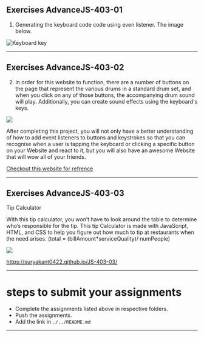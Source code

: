 ## Exercises AdvanceJS-403-01

1. Generating the keyboard code code using even listener. The image below.

![Keyboard key](./image/dom_min_project_keycode_day_3.2.gif)

<hr>


## Exercises AdvanceJS-403-02
2. In order for this website to function, there are a number of buttons on the page that represent the various drums in a standard drum set, and when you click on any of those buttons, the accompanying drum sound will play. 
Additionally, you can create sound effects using the keyboard's keys.

![](./image/drum-kit.png)

After completing this project, you will not only have a better understanding of how to add event listeners to buttons and keystrokes so that you can recognise when a user is tapping the keyboard or clicking a specific button on your Website and react to it, but you will also have an awesome Website that will wow all of your friends.

[Checkout this website for refrence ](https://shreyajaiswal11.github.io/Drum-Kit/)

<hr>
	

## Exercises AdvanceJS-403-03
Tip Calculator

With this tip calculator, you won’t have to look around the table to determine who’s responsible for the tip. This tip Calculator is made with JavaScript, HTML, and CSS to help you figure out how much to tip at restaurants when the need arises. 
(total = (billAmount*serviceQuality)/ numPeople)

![](./image/tip1.png)

https://suryakant0422.github.io/JS-403-03/
<hr>

# steps to submit your assignments

- Complete the assignments listed above in respective folders.
- Push the assignments.
- Add the link in ```./../README.md``` 

<hr>

